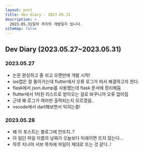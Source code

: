 ```yaml
---
layout: post
title: dev diary - 2023.05.31
description: >
  2023.05.31일자 까지의 개발일지 입니다.
sitemap: false
---
```


## Dev Diary (2023.05.27~2023.05.31)

### 2023.05.27

- 논문 완성하고 좀 쉬고 오랜만에 개발 시작!
- ios앱은 잘 돌아가는데 flutter에서 오류 로그가 떠서 해결하고자 한다.
- flask에서 json.dump를 사용했는데 flask 문서에 정리해둠
- flutter에서 1차원 리스트로 받아오는 걸로 바꾸니까 오류 없어짐
- 근데 왜 로그가 여러번 출력되는지 모르겠음..
- vscode에서 dart해보면서 익히는중!

### 2023.05.28

- 왜 이 포스트는 블로그에 안뜨지..?
- 아 일단 파일 이름의 날짜가 오늘보다 미래이면 뜨지 않는다...
- 하루 지나야 서브 목차에 파일이 제대로 뜨는 것 같다..!
